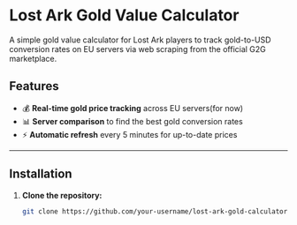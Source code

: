 # Lost Ark Gold Value Calculator

A simple gold value calculator for Lost Ark players to track gold-to-USD conversion rates on EU servers via web scraping from the official G2G marketplace.

## Features

- 💰 **Real-time gold price tracking** across EU servers(for now)
- 📊 **Server comparison** to find the best gold conversion rates
- ⚡ **Automatic refresh** every 5 minutes for up-to-date prices    
<!-- - 🔢 **Smart number formatting** with comma separators for large gold amounts   -->
<!-- - 💸 **Instant value calculation** for any gold amount  
- 📱 **Fully responsive design** that works on desktop and mobile  
- 🎨 **Authentic Lost Ark aesthetic** with dark theme and gold accents   -->


---

## Installation

1. **Clone the repository:**
   ```bash
   git clone https://github.com/your-username/lost-ark-gold-calculator.git
